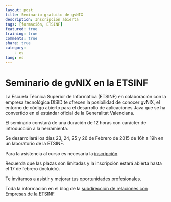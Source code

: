 ```yaml
---
layout: post
title: Seminario gratuito de gvNIX
description: Inscripción abierta
tags: [formación, ETSINF]
featured: true
training: true
comments: true
share: true
category:
    - es
lang: es
---
```


# Seminario de gvNIX en la ETSINF

La Escuela Técnica Superior de Informática (ETSINF) en colaboración con la
empresa tecnológica DISID te ofrecen la posibilidad de conocer gvNIX,
el entorno de código abierto para el desarrollo de aplicaciones Java
que se ha convertido en el estándar oficial de la Generalitat Valenciana.

El seminario constará de una duración de 12 horas con carácter de introducción
a la herramienta.

Se desarrollará los días 23, 24, 25 y 26 de Febrero de 2015 de
16h a 19h en un laboratorio de la ETSINF.

Para la asistencia al curso es necesaria la [inscripción](https://docs.google.com/forms/d/1ScRvEgKB8bi2qyrLI571LX99jLRTJFuaTauN0X7_9mI/viewform).

Recuerda que las plazas son limitadas y la inscripción estará abierta
hasta el 17 de febrero (incluído).

Te invitamos a asistir y mejorar tus oportunidades profesionales.

Toda la información en el blog de la [subdirección de relaciones con Empresas de la ETSINF](http://empretsinf.blogs.upv.es/2015/02/05/seminario-gratuito-gvnix-en-la-etsinf/)

